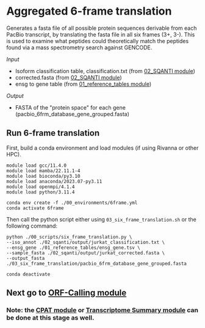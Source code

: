 # Aggregated 6-frame translation <br />
Generates a fasta file of all possible protein sequences derivable from each PacBio transcript, by translating the fasta file in all six frames (3+, 3-). This is used to examine what peptides could theoretically match the peptides found via a mass spectrometry search against GENCODE. <br />

_Input_
- Isoform classification table, classification.txt (from [02_SQANTI module](https://github.com/efwatts/LRP_Troubleshooting/tree/main/02_SQANTI))
- corrected.fasta (from [02_SQANTI module](https://github.com/efwatts/LRP_Troubleshooting/tree/main/02_SQANTI))
- ensg to gene table (from [01_reference_tables module](https://github.com/efwatts/LRP_Troubleshooting/tree/main/01_reference_tables))

_Output_
- FASTA of the "protein space" for each gene (pacbio_6frm_database_gene_grouped.fasta)

## Run 6-frame translation
First, build a conda environment and load modules (if using Rivanna or other HPC). <br />
```
module load gcc/11.4.0
module load mamba/22.11.1-4
module load bioconda/py3.10
module load anaconda/2023.07-py3.11
module load openmpi/4.1.4
module load python/3.11.4

conda env create -f ./00_environments/6frame.yml
conda activate 6frame
```
Then call the python script either using `03_six_frame_translation.sh` or the following command: <br />
```
python ./00_scripts/six_frame_translation.py \
--iso_annot ./02_sqanti/output/jurkat_classification.txt \
--ensg_gene ./01_reference_tables/ensg_gene.tsv \
--sample_fasta ./02_sqanti/output/jurkat_corrected.fasta \
--output_fasta ./03_six_frame_translation/pacbio_6frm_database_gene_grouped.fasta

conda deactivate
```
## Next go to [ORF-Calling module](https://github.com/efwatts/LRP_Troubleshooting/tree/main/04_orf-calling)
### Note: the [CPAT module](https://github.com/efwatts/LRP_Troubleshooting/tree/main/03_CPAT) or [Transcriptome Summary module](https://github.com/efwatts/LRP_Troubleshooting/tree/main/03_transcriptome_summary) can be done at this stage as well. 
